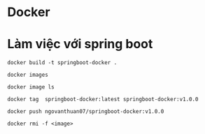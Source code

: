 # Docker
# Làm việc với spring boot
```
docker build -t springboot-docker . 
```

```
docker images
```

```
docker image ls
```

```
docker tag  springboot-docker:latest springboot-docker:v1.0.0
```

```
docker push ngovanthuan07/springboot-docker:v1.0.0
```

```
docker rmi -f <image>
```
